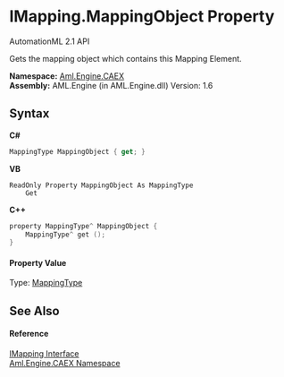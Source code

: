 # IMapping.MappingObject Property 
AutomationML 2.1 API 

Gets the mapping object which contains this Mapping Element.

**Namespace:**&nbsp;<a href="N_Aml_Engine_CAEX">Aml.Engine.CAEX</a><br />**Assembly:**&nbsp;AML.Engine (in AML.Engine.dll) Version: 1.6

## Syntax

**C#**<br />
``` C#
MappingType MappingObject { get; }
```

**VB**<br />
``` VB
ReadOnly Property MappingObject As MappingType
	Get
```

**C++**<br />
``` C++
property MappingType^ MappingObject {
	MappingType^ get ();
}
```


#### Property Value
Type: <a href="T_Aml_Engine_CAEX_MappingType">MappingType</a>

## See Also


#### Reference
<a href="T_Aml_Engine_CAEX_IMapping">IMapping Interface</a><br /><a href="N_Aml_Engine_CAEX">Aml.Engine.CAEX Namespace</a><br />